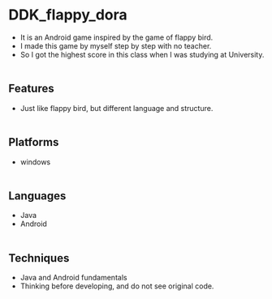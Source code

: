 # DDK_flappy_dora
* It is an Android game inspired by the game of flappy bird.
* I made this game by myself step by step with no teacher.
* So I got the highest score in this class when I was studying at University.
<br><br/>

## Features
* Just like flappy bird, but different language and structure.
<br><br/>

## Platforms
* windows 
<br><br/>

## Languages
* Java
* Android
<br><br/>

## Techniques
  - Java and Android fundamentals
  - Thinking before developing, and do not see original code.
<br><br/>

